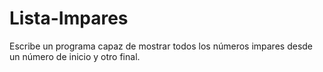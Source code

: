 # Lista-Impares
Escribe un programa capaz de mostrar todos los números impares desde un número de inicio y otro final.
